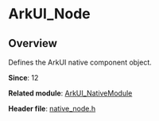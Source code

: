 # ArkUI_Node

## Overview

Defines the ArkUI native component object.

**Since**: 12

**Related module**: [ArkUI_NativeModule](_ark_u_i___native_module.md)

**Header file**: [native_node.h](native__node_8h.md)
